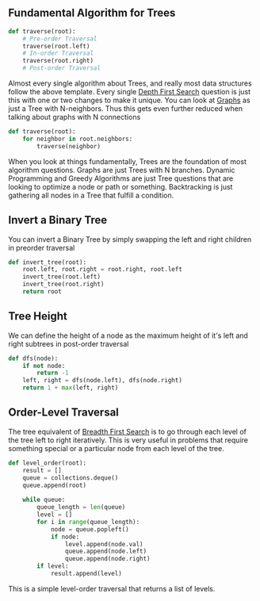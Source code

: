 
## Fundamental Algorithm for Trees

```python
def traverse(root):
	# Pre-order Traversal
	traverse(root.left)
	# In-order Traversal
	traverse(root.right)
	# Post-order Traversal
```

Almost every single algorithm about Trees, and really most data structures follow the above template. Every single [Depth First Search](Depth%20First%20Search.md) question is just this with one or two changes to make it unique. You can look at [Graphs](Graphs.md) as just a Tree with N-neighbors. Thus this gets even further reduced when talking about graphs with N connections

```python
def traverse(root):
	for neighbor in root.neighbors:
		traverse(neighbor)
```

When you look at things fundamentally, Trees  are the foundation of most algorithm questions. Graphs are just Trees with N branches. Dynamic Programming and Greedy Algorithms are just Tree questions that are looking to optimize a node or path or something. Backtracking is just gathering all nodes in a Tree that fulfill a condition.


## Invert a Binary Tree

You can invert a Binary Tree by simply swapping the left and right children in preorder traversal

```python
def invert_tree(root):
	root.left, root.right = root.right, root.left
	invert_tree(root.left)
	invert_tree(root.right)
	return root
```


## Tree Height

We can define the height of a node as the maximum height of it's left and right subtrees in post-order traversal

```python
def dfs(node):
	if not node:
		return -1
	left, right = dfs(node.left), dfs(node.right)
	return 1 + max(left, right)
```


## Order-Level Traversal

The tree equivalent of [Breadth First Search](Breadth%20First%20Search.md) is to go through each level of the tree left to right iteratively. This is very useful in problems that require something special or a particular node from each level of the tree. 

```python
def level_order(root):
	result = []
	queue = collections.deque()
	queue.append(root)
	
	while queue:
		queue_length = len(queue)
		level = []
		for i in range(queue_length):
			node = queue.popleft()
			if node:
				level.append(node.val)
				queue.append(node.left)
				queue.append(node.right)
		if level:
			result.append(level)
```

This is a simple level-order traversal that returns a list of levels.
